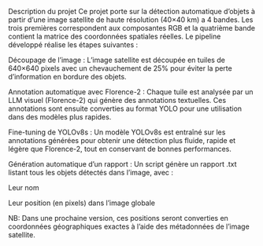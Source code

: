 Description du projet
Ce projet porte sur la détection automatique d’objets à partir d’une image satellite de haute résolution (40×40 km) a 4 bandes. Les trois premières correspondent aux composantes RGB et la quatrième bande contient la matrice des coordonnées spatiales réelles. Le pipeline développé réalise les étapes suivantes :

Découpage de l’image :
L’image satellite est découpée en tuiles de 640×640 pixels avec un chevauchement de 25% pour éviter la perte d’information en bordure des objets.

Annotation automatique avec Florence-2 :
Chaque tuile est analysée par un LLM visuel (Florence-2) qui génère des annotations textuelles. Ces annotations sont ensuite converties au format YOLO pour une utilisation dans des modèles plus rapides.

Fine-tuning de YOLOv8s :
Un modèle YOLOv8s est entraîné sur les annotations générées pour obtenir une détection plus fluide, rapide et légère que Florence-2, tout en conservant de bonnes performances.

Génération automatique d’un rapport :
Un script génère un rapport .txt listant tous les objets détectés dans l’image, avec :

Leur nom

Leur position (en pixels) dans l’image globale

NB: Dans une prochaine version, ces positions seront converties en coordonnées géographiques exactes à l’aide des métadonnées de l’image satellite.
